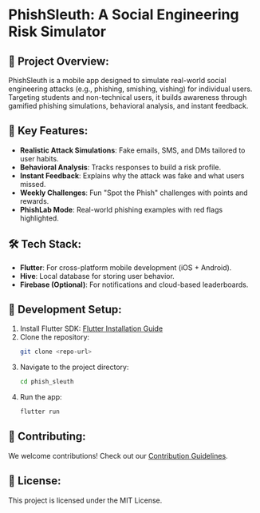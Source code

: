 # PhishSleuth: A Social Engineering Risk Simulator

## 🚀 Project Overview:
PhishSleuth is a mobile app designed to simulate real-world social engineering attacks (e.g., phishing, smishing, vishing) for individual users. Targeting students and non-technical users, it builds awareness through gamified phishing simulations, behavioral analysis, and instant feedback.

## 🎯 Key Features:
- **Realistic Attack Simulations**: Fake emails, SMS, and DMs tailored to user habits.
- **Behavioral Analysis**: Tracks responses to build a risk profile.
- **Instant Feedback**: Explains why the attack was fake and what users missed.
- **Weekly Challenges**: Fun "Spot the Phish" challenges with points and rewards.
- **PhishLab Mode**: Real-world phishing examples with red flags highlighted.

## 🛠️ Tech Stack:
- **Flutter**: For cross-platform mobile development (iOS + Android).
- **Hive**: Local database for storing user behavior.
- **Firebase (Optional)**: For notifications and cloud-based leaderboards.

## 🔧 Development Setup:
1. Install Flutter SDK: [Flutter Installation Guide](https://flutter.dev/docs/get-started/install)
2. Clone the repository:
   ```bash
   git clone <repo-url>
   ```
3. Navigate to the project directory:
   ```bash
   cd phish_sleuth
   ```
4. Run the app:
   ```bash
   flutter run
   ```

## 🤝 Contributing:
We welcome contributions! Check out our [Contribution Guidelines](CONTRIBUTING.md).

## 📄 License:
This project is licensed under the MIT License.
